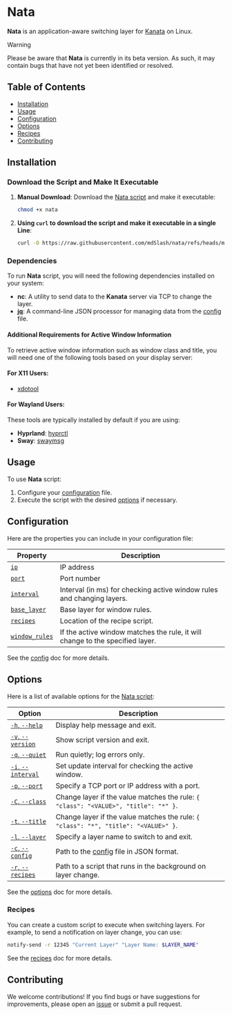# Nata

**Nata** is an application-aware switching layer for [Kanata](https://github.com/jtroo/kanata) on Linux.

> [!WARNING]
> Please be aware that **Nata** is currently in its beta version. As such, it may contain bugs that have not yet been identified or resolved.

## Table of Contents

- [Installation](#installation)
- [Usage](#usage)
- [Configuration](#configuration)
- [Options](#options)
- [Recipes](#recipes)
- [Contributing](#contributing)

## Installation

### Download the Script and Make It Executable

1. **Manual Download**: Download the [Nata script](/nata) and make it executable:

   ```bash
   chmod +x nata
   ```

2. **Using `curl` to download the script and make it executable in a single Line**:

   ```bash
   curl -O https://raw.githubusercontent.com/mdSlash/nata/refs/heads/main/nata && chmod +x nata
   ```

### Dependencies

To run **Nata** script, you will need the following dependencies installed on your system:

- **nc**: A utility to send data to the **Kanata** server via TCP to change the layer.
- **[jq](https://jqlang.github.io/jq/)**: A command-line JSON processor for managing data from the [config](#Configuration) file.

#### Additional Requirements for Active Window Information

To retrieve active window information such as window class and title, you will need one of the following tools based on your display server:

#### For X11 Users:

- [xdotool](https://github.com/jordansissel/xdotool)

#### For Wayland Users:

These tools are typically installed by default if you are using:

- **Hyprland**: [hyprctl](https://wiki.hyprland.org/Configuring/Using-hyprctl/)
- **Sway**: [swaymsg](https://github.com/swaywm/sway/blob/master/swaymsg/swaymsg.1.scd)

## Usage

To use **Nata** script:

1. Configure your [configuration](#configuration) file.
2. Execute the script with the desired [options](#options) if necessary.

## Configuration

Here are the properties you can include in your configuration file:

| Property                            | Description                                                                   |
| ----------------------------------- | ----------------------------------------------------------------------------- |
| [`ip`][prop_ip]                     | IP address                                                                    |
| [`port`][prop_port]                 | Port number                                                                   |
| [`interval`][prop_interval]         | Interval (in ms) for checking active window rules and changing layers.        |
| [`base_layer`][prop_base_layer]     | Base layer for window rules.                                                  |
| [`recipes`][prop_recipes]           | Location of the recipe script.                                                |
| [`window_rules`][prop_window_rules] | If the active window matches the rule, it will change to the specified layer. |

See the [config](/docs/config.md) doc for more details.

## Options

Here is a list of available options for the [Nata script](/nata):

| Option                             | Description                                                                         |
| ---------------------------------- | ----------------------------------------------------------------------------------- |
| [`-h`, `--help`][opt_help]         | Display help message and exit.                                                      |
| [`-v`, `--version`][opt_version]   | Show script version and exit.                                                       |
| [`-q`, `--quiet`][opt_quiet]       | Run quietly; log errors only.                                                       |
| [`-i`, `--interval`][opt_interval] | Set update interval for checking the active window.                                 |
| [`-p`, `--port`][opt_port]         | Specify a TCP port or IP address with a port.                                       |
| [`-C`, `--class`][opt_class]       | Change layer if the value matches the rule: `{ "class": "<VALUE>", "title": "*" }`. |
| [`-t`, `--title`][opt_title]       | Change layer if the value matches the rule: `{ "class": "*", "title": "<VALUE>" }`. |
| [`-l`, `--layer`][opt_layer]       | Specify a layer name to switch to and exit.                                         |
| [`-c`, `--config`][opt_config]     | Path to the [config](/docs/config.md) file in JSON format.                          |
| [`-r`, `--recipes`][opt_recipes]   | Path to a script that runs in the background on layer change.                       |

See the [options](/docs/script_options.md) doc for more details.

### Recipes

You can create a custom script to execute when switching layers. For example, to send a notification on layer change, you can use:

```bash
notify-send -r 12345 "Current Layer" "Layer Name: $LAYER_NAME"
```

See the [recipes](/docs/recipes.md) doc for more details.

## Contributing

We welcome contributions! If you find bugs or have suggestions for improvements, please open an [issue](https://github.com/mdSlash/nata/issues/new) or submit a pull request.

<!-- CONFIG PROPERTIES -->

[prop_ip]: /docs/config.md#ip
[prop_port]: /docs/config.md#port
[prop_interval]: /docs/config.md#interval
[prop_base_layer]: /docs/config.md#base_layer
[prop_recipes]: /docs/config.md#recipes
[prop_window_rules]: /docs/config.md#window_rules

<!-- OPTIONS -->

[opt_help]: /docs/script_options.md#-h---help
[opt_version]: /docs/script_options.md#-v---version
[opt_quiet]: /docs/script_options.md#-q---quiet
[opt_interval]: /docs/script_options.md#-i---interval
[opt_port]: /docs/script_options.md#-p---port
[opt_class]: /docs/script_options.md#-c---class
[opt_title]: /docs/script_options.md#-t---title
[opt_layer]: /docs/script_options.md#-l---layer
[opt_config]: /docs/script_options.md#-c---config
[opt_recipes]: /docs/script_options.md#-r---recipes
